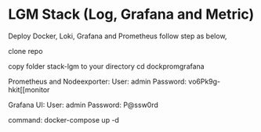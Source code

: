 # LGM Stack (Log, Grafana and Metric)
Deploy Docker, Loki, Grafana and Prometheus follow step as below,

clone repo

copy folder stack-lgm to your directory
cd dockpromgrafana

Prometheus and Nodeexporter:
User: admin
Password: vo6Pk9g-hkit[[monitor

Grafana UI:
User: admin
Password: P@ssw0rd

command:
 docker-compose up -d